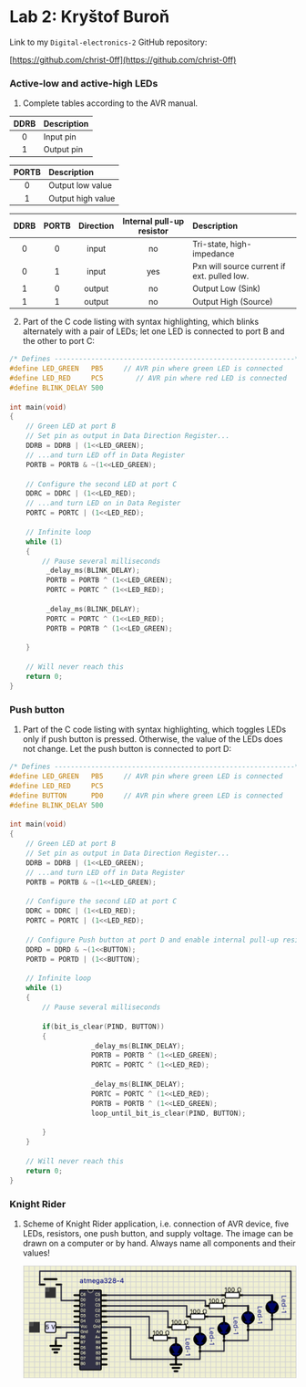 # Lab 2: Kryštof Buroň

Link to my `Digital-electronics-2` GitHub repository:

   [https://github.com/christ-0ff](https://github.com/christ-0ff)


### Active-low and active-high LEDs

1. Complete tables according to the AVR manual.

| **DDRB** | **Description** |
| :-: | :-- |
| 0 | Input pin |
| 1 | Output pin |

| **PORTB** | **Description** |
| :-: | :-- |
| 0 | Output low value |
| 1 | Output high value |

| **DDRB** | **PORTB** | **Direction** | **Internal pull-up resistor** | **Description** |
| :-: | :-: | :-: | :-: | :-- |
| 0 | 0 | input | no | Tri-state, high-impedance |
| 0 | 1 | input | yes | Pxn will source current if ext. pulled low. |
| 1 | 0 | output | no | Output Low (Sink) |
| 1 | 1 | output | no | Output High (Source) |

2. Part of the C code listing with syntax highlighting, which blinks alternately with a pair of LEDs; let one LED is connected to port B and the other to port C:

```c
/* Defines -----------------------------------------------------------*/
#define LED_GREEN   PB5     // AVR pin where green LED is connected
#define LED_RED     PC5        // AVR pin where red LED is connected   
#define BLINK_DELAY 500

int main(void)
{
    // Green LED at port B
    // Set pin as output in Data Direction Register...
    DDRB = DDRB | (1<<LED_GREEN);
    // ...and turn LED off in Data Register
    PORTB = PORTB & ~(1<<LED_GREEN);

    // Configure the second LED at port C
    DDRC = DDRC | (1<<LED_RED);
    // ...and turn LED on in Data Register
    PORTC = PORTC | (1<<LED_RED);
     
    // Infinite loop
    while (1)
    {
        // Pause several milliseconds
         _delay_ms(BLINK_DELAY);
         PORTB = PORTB ^ (1<<LED_GREEN);
         PORTC = PORTC ^ (1<<LED_RED);
         
         _delay_ms(BLINK_DELAY);
         PORTC = PORTC ^ (1<<LED_RED);
         PORTB = PORTB ^ (1<<LED_GREEN);
         
    }

    // Will never reach this
    return 0;
}
```


### Push button

1. Part of the C code listing with syntax highlighting, which toggles LEDs only if push button is pressed. Otherwise, the value of the LEDs does not change. Let the push button is connected to port D:

```c
/* Defines -----------------------------------------------------------*/
#define LED_GREEN   PB5     // AVR pin where green LED is connected
#define LED_RED     PC5
#define BUTTON      PD0     // AVR pin where green LED is connected
#define BLINK_DELAY 500

int main(void)
{
    // Green LED at port B
    // Set pin as output in Data Direction Register...
    DDRB = DDRB | (1<<LED_GREEN);
    // ...and turn LED off in Data Register
    PORTB = PORTB & ~(1<<LED_GREEN);

    // Configure the second LED at port C
    DDRC = DDRC | (1<<LED_RED);    
    PORTC = PORTC | (1<<LED_RED);
    
    // Configure Push button at port D and enable internal pull-up resistor
    DDRD = DDRD & ~(1<<BUTTON);
    PORTD = PORTD | (1<<BUTTON);
    
    // Infinite loop
    while (1)
    {
        // Pause several milliseconds

        if(bit_is_clear(PIND, BUTTON))
        {
                    _delay_ms(BLINK_DELAY);
                    PORTB = PORTB ^ (1<<LED_GREEN);
                    PORTC = PORTC ^ (1<<LED_RED);
                    
                    _delay_ms(BLINK_DELAY);
                    PORTC = PORTC ^ (1<<LED_RED);
                    PORTB = PORTB ^ (1<<LED_GREEN);
                    loop_until_bit_is_clear(PIND, BUTTON);
                    
        }
    }

    // Will never reach this
    return 0;
}
```


### Knight Rider

1. Scheme of Knight Rider application, i.e. connection of AVR device, five LEDs, resistors, one push button, and supply voltage. The image can be drawn on a computer or by hand. Always name all components and their values!

   ![KNIGHTRIDER](images/KNIGHTRIDER.png)

